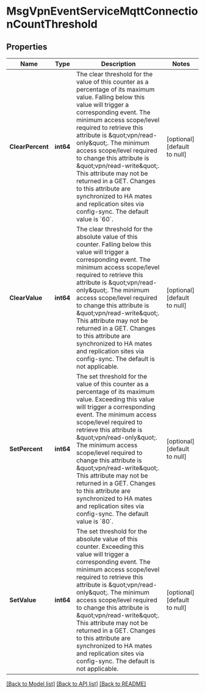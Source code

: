 # MsgVpnEventServiceMqttConnectionCountThreshold

## Properties
Name | Type | Description | Notes
------------ | ------------- | ------------- | -------------
**ClearPercent** | **int64** | The clear threshold for the value of this counter as a percentage of its maximum value. Falling below this value will trigger a corresponding event.  The minimum access scope/level required to retrieve this attribute is \&quot;vpn/read-only\&quot;. The minimum access scope/level required to change this attribute is \&quot;vpn/read-write\&quot;. This attribute may not be returned in a GET. Changes to this attribute are synchronized to HA mates and replication sites via config-sync. The default value is &#x60;60&#x60;. | [optional] [default to null]
**ClearValue** | **int64** | The clear threshold for the absolute value of this counter. Falling below this value will trigger a corresponding event.  The minimum access scope/level required to retrieve this attribute is \&quot;vpn/read-only\&quot;. The minimum access scope/level required to change this attribute is \&quot;vpn/read-write\&quot;. This attribute may not be returned in a GET. Changes to this attribute are synchronized to HA mates and replication sites via config-sync. The default is not applicable. | [optional] [default to null]
**SetPercent** | **int64** | The set threshold for the value of this counter as a percentage of its maximum value. Exceeding this value will trigger a corresponding event.  The minimum access scope/level required to retrieve this attribute is \&quot;vpn/read-only\&quot;. The minimum access scope/level required to change this attribute is \&quot;vpn/read-write\&quot;. This attribute may not be returned in a GET. Changes to this attribute are synchronized to HA mates and replication sites via config-sync. The default value is &#x60;80&#x60;. | [optional] [default to null]
**SetValue** | **int64** | The set threshold for the absolute value of this counter. Exceeding this value will trigger a corresponding event.  The minimum access scope/level required to retrieve this attribute is \&quot;vpn/read-only\&quot;. The minimum access scope/level required to change this attribute is \&quot;vpn/read-write\&quot;. This attribute may not be returned in a GET. Changes to this attribute are synchronized to HA mates and replication sites via config-sync. The default is not applicable. | [optional] [default to null]

[[Back to Model list]](../README.md#documentation-for-models) [[Back to API list]](../README.md#documentation-for-api-endpoints) [[Back to README]](../README.md)

